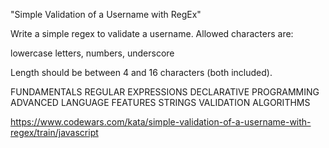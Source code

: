 "Simple Validation of a Username with RegEx"

Write a simple regex to validate a username. Allowed characters are:

lowercase letters,
numbers,
underscore

Length should be between 4 and 16 characters (both included).

FUNDAMENTALS 	REGULAR EXPRESSIONS 	DECLARATIVE PROGRAMMING 	ADVANCED LANGUAGE FEATURES 		STRINGS 	VALIDATION 		ALGORITHMS

https://www.codewars.com/kata/simple-validation-of-a-username-with-regex/train/javascript